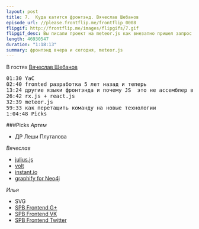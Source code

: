 ```yaml
---
layout: post
title: 7.  Куда катится фронтэнд. Вячеслав Шебанов
episode_url: //please.frontflip.me/frontflip_0008
flipgif: http://frontflip.me/images/flipgifs/7.gif
flipgif_desc: Вы писали проект на meteor.js как внезапно пришел запрос на server side rendering 
length: 46930547
duration: "1:18:13"
summary: фронтэнд вчера и сегодня, meteor.js
---
```


В гостях [Вячеслав Шебанов](https://twitter.com/thought_sync)

<pre>
01:30 YaC
02:40 fronted разработка 5 лет назад и теперь
13:24 другие языки фронтэнда и почему JS  это не ассемблер веба
26:42 rx.js + react.js
32:39 meteor.js
59:33 как перетащить команду на новые технологии
1:04:48 Picks
</pre>

###Picks
*Артем*

 - ДР Леши Плуталова

*Вячеслав*

 - [julius.js](https://github.com/zzmp/juliusjs)
 - [volt](https://github.com/voltrb/volt)
 - [instant.io](http://instant.io/)
 - [graphify for Neo4j](https://github.com/kbastani/graphify)

*Илья*

 - SVG
 - [SPB Frontend G+](https://plus.google.com/communities/104754387486747286577)
 - [SPB Frontend VK](https://vk.com/spb_frontend)
 - [SPB Frontend Twitter](https://vk.com/spb_frontend)
